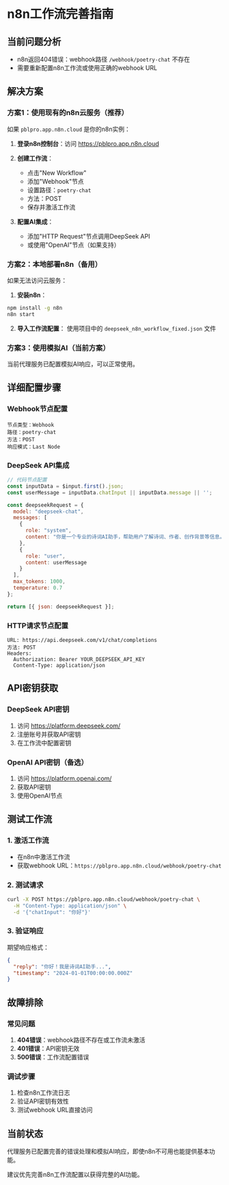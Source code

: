 # n8n工作流完善指南

## 当前问题分析
- n8n返回404错误：webhook路径 `/webhook/poetry-chat` 不存在
- 需要重新配置n8n工作流或使用正确的webhook URL

## 解决方案

### 方案1：使用现有的n8n云服务（推荐）
如果 `pblpro.app.n8n.cloud` 是你的n8n实例：

1. **登录n8n控制台**：访问 https://pblpro.app.n8n.cloud
2. **创建工作流**：
   - 点击"New Workflow"
   - 添加"Webhook"节点
   - 设置路径：`poetry-chat`
   - 方法：POST
   - 保存并激活工作流

3. **配置AI集成**：
   - 添加"HTTP Request"节点调用DeepSeek API
   - 或使用"OpenAI"节点（如果支持）

### 方案2：本地部署n8n（备用）
如果无法访问云服务：

1. **安装n8n**：
```bash
npm install -g n8n
n8n start
```

2. **导入工作流配置**：
使用项目中的 `deepseek_n8n_workflow_fixed.json` 文件

### 方案3：使用模拟AI（当前方案）
当前代理服务已配置模拟AI响应，可以正常使用。

## 详细配置步骤

### Webhook节点配置
```
节点类型：Webhook
路径：poetry-chat
方法：POST
响应模式：Last Node
```

### DeepSeek API集成
```javascript
// 代码节点配置
const inputData = $input.first().json;
const userMessage = inputData.chatInput || inputData.message || '';

const deepseekRequest = {
  model: "deepseek-chat",
  messages: [
    {
      role: "system",
      content: "你是一个专业的诗词AI助手，帮助用户了解诗词、作者、创作背景等信息。请用中文回答，语言亲切自然。"
    },
    {
      role: "user",
      content: userMessage
    }
  ],
  max_tokens: 1000,
  temperature: 0.7
};

return [{ json: deepseekRequest }];
```

### HTTP请求节点配置
```
URL: https://api.deepseek.com/v1/chat/completions
方法: POST
Headers:
  Authorization: Bearer YOUR_DEEPSEEK_API_KEY
  Content-Type: application/json
```

## API密钥获取

### DeepSeek API密钥
1. 访问 https://platform.deepseek.com/
2. 注册账号并获取API密钥
3. 在工作流中配置密钥

### OpenAI API密钥（备选）
1. 访问 https://platform.openai.com/
2. 获取API密钥
3. 使用OpenAI节点

## 测试工作流

### 1. 激活工作流
- 在n8n中激活工作流
- 获取webhook URL：`https://pblpro.app.n8n.cloud/webhook/poetry-chat`

### 2. 测试请求
```bash
curl -X POST https://pblpro.app.n8n.cloud/webhook/poetry-chat \
  -H "Content-Type: application/json" \
  -d '{"chatInput": "你好"}'
```

### 3. 验证响应
期望响应格式：
```json
{
  "reply": "你好！我是诗词AI助手...",
  "timestamp": "2024-01-01T00:00:00.000Z"
}
```

## 故障排除

### 常见问题
1. **404错误**：webhook路径不存在或工作流未激活
2. **401错误**：API密钥无效
3. **500错误**：工作流配置错误

### 调试步骤
1. 检查n8n工作流日志
2. 验证API密钥有效性
3. 测试webhook URL直接访问

## 当前状态
代理服务已配置完善的错误处理和模拟AI响应，即使n8n不可用也能提供基本功能。

建议优先完善n8n工作流配置以获得完整的AI功能。